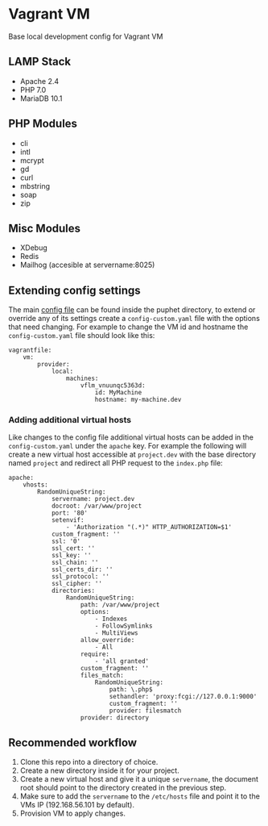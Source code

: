 # Vagrant VM

Base local development config for Vagrant VM

## LAMP Stack

- Apache 2.4
- PHP 7.0
- MariaDB 10.1

## PHP Modules

- cli
- intl
- mcrypt
- gd
- curl
- mbstring
- soap
- zip

## Misc Modules

- XDebug
- Redis
- Mailhog (accesible at servername:8025)

## Extending config settings

The main [config file](https://github.com/jahvi/vagrant-vm/blob/master/puphpet/config.yaml) can be found inside the puphet directory, to extend or override any of its settings create a `config-custom.yaml` file with the options that need changing. For example to change the VM id and hostname the `config-custom.yaml` file should look like this:

```
vagrantfile:
    vm:
        provider:
            local:
                machines:
                    vflm_vnuunqc5363d:
                        id: MyMachine
                        hostname: my-machine.dev
```

### Adding additional virtual hosts

Like changes to the config file additional virtual hosts can be added in the `config-custom.yaml` under the `apache` key. For example the following will create a new virtual host accessible at `project.dev` with the base directory named `project` and redirect all PHP request to the `index.php` file:

```
apache:
    vhosts:
        RandomUniqueString:
            servername: project.dev
            docroot: /var/www/project
            port: '80'
            setenvif:
                - 'Authorization "(.*)" HTTP_AUTHORIZATION=$1'
            custom_fragment: ''
            ssl: '0'
            ssl_cert: ''
            ssl_key: ''
            ssl_chain: ''
            ssl_certs_dir: ''
            ssl_protocol: ''
            ssl_cipher: ''
            directories:
                RandomUniqueString:
                    path: /var/www/project
                    options:
                        - Indexes
                        - FollowSymlinks
                        - MultiViews
                    allow_override:
                        - All
                    require:
                        - 'all granted'
                    custom_fragment: ''
                    files_match:
                        RandomUniqueString:
                            path: \.php$
                            sethandler: 'proxy:fcgi://127.0.0.1:9000'
                            custom_fragment: ''
                            provider: filesmatch
                    provider: directory
```

## Recommended workflow

1. Clone this repo into a directory of choice.
2. Create a new directory inside it for your project.
3. Create a new virtual host and give it a unique `servername`, the document root should point to the directory created in the previous step.
4. Make sure to add the `servername` to the `/etc/hosts` file and point it to the VMs IP (192.168.56.101 by default).
5. Provision VM to apply changes.
